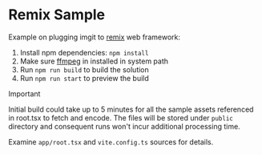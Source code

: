 ﻿# Remix Sample

Example on plugging imgit to [remix](https://remix.run) web framework:

1. Install npm dependencies: `npm install`
2. Make sure [ffmpeg](https://www.ffmpeg.org) in installed in system path
3. Run `npm run build` to build the solution
4. Run `npm run start` to preview the build

> [!IMPORTANT]
> Initial build could take up to 5 minutes for all the sample assets referenced in root.tsx to fetch and encode. The files will be stored under `public` directory and consequent runs won't incur additional processing time.

Examine `app/root.tsx` and `vite.config.ts` sources for details.
